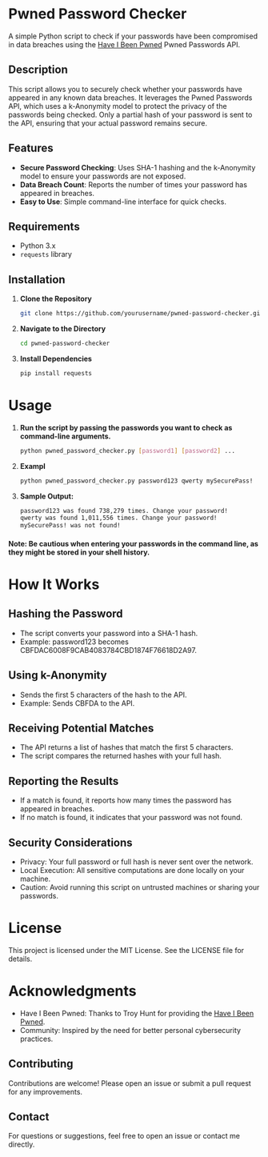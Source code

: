 # Pwned Password Checker

A simple Python script to check if your passwords have been compromised in data breaches using the [Have I Been Pwned](https://haveibeenpwned.com/) Pwned Passwords API.

## Description

This script allows you to securely check whether your passwords have appeared in any known data breaches. It leverages the Pwned Passwords API, which uses a k-Anonymity model to protect the privacy of the passwords being checked. Only a partial hash of your password is sent to the API, ensuring that your actual password remains secure.

## Features

- **Secure Password Checking**: Uses SHA-1 hashing and the k-Anonymity model to ensure your passwords are not exposed.
- **Data Breach Count**: Reports the number of times your password has appeared in breaches.
- **Easy to Use**: Simple command-line interface for quick checks.

## Requirements

- Python 3.x
- `requests` library

## Installation

1. **Clone the Repository**

   ```bash
   git clone https://github.com/yourusername/pwned-password-checker.git
   
2. **Navigate to the Directory**
    ```bash
    cd pwned-password-checker

3. **Install Dependencies**
    ```bash
   pip install requests

# Usage

1. **Run the script by passing the passwords you want to check as command-line arguments.**

   ```bash
   python pwned_password_checker.py [password1] [password2] ...

2. **Exampl**
   ```bash
   python pwned_password_checker.py password123 qwerty mySecurePass!

3. **Sample Output:**
   ```bash
   password123 was found 738,279 times. Change your password!
   qwerty was found 1,011,556 times. Change your password!
   mySecurePass! was not found!

#### Note: Be cautious when entering your passwords in the command line, as they might be stored in your shell history.

# How It Works

## Hashing the Password
- The script converts your password into a SHA-1 hash.
- Example: password123 becomes CBFDAC6008F9CAB4083784CBD1874F76618D2A97.
## Using k-Anonymity
- Sends the first 5 characters of the hash to the API.
- Example: Sends CBFDA to the API.
## Receiving Potential Matches
- The API returns a list of hashes that match the first 5 characters.
- The script compares the returned hashes with your full hash.
## Reporting the Results
- If a match is found, it reports how many times the password has appeared in breaches.
- If no match is found, it indicates that your password was not found.
## Security Considerations
- Privacy: Your full password or full hash is never sent over the network.
- Local Execution: All sensitive computations are done locally on your machine.
- Caution: Avoid running this script on untrusted machines or sharing your passwords.

# License

This project is licensed under the MIT License. See the LICENSE file for details.

# Acknowledgments

- Have I Been Pwned: Thanks to Troy Hunt for providing the [Have I Been Pwned](https://haveibeenpwned.com/).
- Community: Inspired by the need for better personal cybersecurity practices.

## Contributing
Contributions are welcome! Please open an issue or submit a pull request for any improvements.

## Contact
For questions or suggestions, feel free to open an issue or contact me directly.
